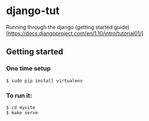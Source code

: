 # django-tut

Running through the django
(getting started guide)[https://docs.djangoproject.com/en/1.10/intro/tutorial01/]

## Getting started

### One time setup

```
$ sudo pip install virtualenv
```

### To run it:

```
$ cd mysite
$ make serve
```
